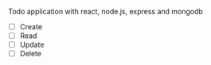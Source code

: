  Todo application with react, node.js, express and mongodb 
 
 - [ ] Create
 - [ ] Read
 - [ ] Update
 - [ ] Delete 